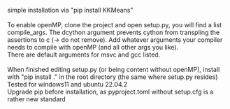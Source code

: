 simple installation via "pip install KKMeans" <br>
<br>
To enable openMP, clone the project and open setup.py, you will find a list compile_args. The dcython argument prevents cython from transpling the assertions to c (-> do not remove).
Add whatever arguments your compiler needs to compile with openMP (and all other args you like). <br>
There are default arguments for msvc and gcc listed. <br>
<br>
When finished editing setup.py (or being content without openMP), install with "pip install ." in the root directory (the same where setup.py resides) <br>
Tested for windows11 and ubuntu 22.04.2 <br>
Upgrade pip before installation, as pyproject.toml without setup.cfg is a rather new standard <br>
